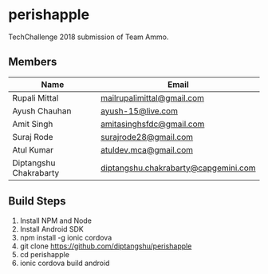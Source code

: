 # perishapple

TechChallenge 2018 submission of Team Ammo.

## Members
Name|Email
----|----------
Rupali Mittal|mailrupalimittal@gmail.com
Ayush Chauhan|ayush-15@live.com
Amit Singh|amitasinghsfdc@gmail.com
Suraj Rode|surajrode28@gmail.com
Atul Kumar|atuldev.mca@gmail.com
Diptangshu Chakrabarty|diptangshu.chakrabarty@capgemini.com

## Build Steps
1. Install NPM and Node
2. Install Android SDK
3. npm install -g ionic cordova
4. git clone https://github.com/diptangshu/perishapple
5. cd perishapple
6. ionic cordova build android
